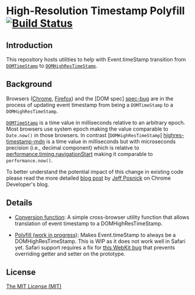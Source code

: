 # High-Resolution Timestamp Polyfill [![Build Status](https://travis-ci.org/majido/high-resolution-timestamp-polyfill.svg?branch=master)](https://travis-ci.org/majido/high-resolution-timestamp-polyfill)

## Introduction

This repository hosts utilities to help with Event.timeStamp transition from
[```DOMTimeStamp```][timestamp-mdn] to
[```DOMHighResTimeStamp```][highres-timestamp-mdn].

## Background

Browsers ([Chrome][chrome-bug], [Firefox][firefox-bug]) and the [DOM spec]
[spec-bug] are in the process of updating event timestamp from being a
```DOMTimeStamp``` to a ```DOMHighResTimeStamp```.


[```DOMTimeStamp```][timestamp-mdn] is a time value in milliseconds relative to
an arbitrary epoch. Most browsers use system epoch making the value comparable
to ```Date.now()``` in those browsers. In contrast [```DOMHighResTimeStamp```]
[highres-timestamp-mdn] is a time value in milliseconds but with microseconds
precision (i.e., decimal component) which is relative to
[performance.timing.navigationStart][navigation-start-mdn] making it comparable
to ```performance.now()```.

To better understand the potential impact of this change in existing code please
read the more detailed [blog post][blogpost] by [Jeff Posnick](https://twitter.com/jeffposnick)
on Chrome Developer's blog.


## Details

* [Conversion function][conversion]: A simple cross-browser utility function
  that allows translation of event timestamp to a DOMHighResTimeStamp.

* [Polyfill (work in progress)][polyfill]: Makes Event.timeStamp to always be
  a DOMHighResTimeStamp. This is WIP as it does not work well in Safari yet. Safari support requires a fix for [this WebKit bug][webkit-limitation] that
  prevents overriding getter and setter on the prototype.

## License

[The MIT License (MIT)](http://opensource.org/licenses/MIT)


[timestamp-mdn]: https://developer.mozilla.org/en-US/docs/Web/API/DOMTimeStamp
[highres-timestamp-mdn]: https://developer.mozilla.org/en-US/docs/Web/API/DOMHighResTimeStamp
[navigation-start-mdn]: https://developer.mozilla.org/en-US/docs/Web/API/PerformanceTiming/navigationStart
[chrome-bug]: https://www.chromestatus.com/features/5523910145605632
[firefox-bug]: https://bugzilla.mozilla.org/show_bug.cgi?id=1026804
[spec-bug]: https://github.com/whatwg/dom/issues/23
[webkit-limitation]: https://bugs.webkit.org/show_bug.cgi?id=49739

[blogpost]: https://developers.google.com/web/updates/2016/01/high-res-timestamps?hl=en

[conversion]: https://github.com/majido/high-resolution-timestamp-polyfill/blob/master/translate-timeStamp.js
[polyfill]: https://github.com/majido/high-resolution-timestamp-polyfill/blob/master/high-resolution-timestamp-polyfill.js


